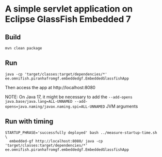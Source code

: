 # A simple servlet application on Eclipse GlassFish Embedded 7

## Build

```
mvn clean package
```

## Run

```
java -cp 'target/classes:target/dependencies/*' ee.omnifish.piranhafromgf.embeddedgf.EmbeddedGlassfishApp
```

Then access the app at http://localhost:8080

NOTE: On Java 17, it might be necessary to add the 
`--add-opens java.base/java.lang=ALL-UNNAMED --add-opens=java.naming/javax.naming.spi=ALL-UNNAMED` JVM arguments


## Run with timing

```
STARTUP_PHRASE='successfully deployed' bash ../measure-startup-time.sh \
  embedded-gf http://localhost:8080/ java -cp 'target/classes:target/dependencies/*' ee.omnifish.piranhafromgf.embeddedgf.EmbeddedGlassfishApp
```